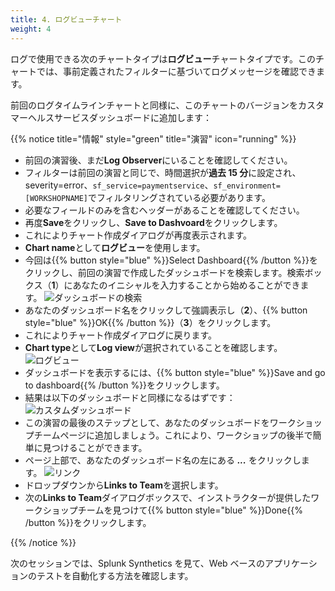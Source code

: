 ```yaml
---
title: 4. ログビューチャート
weight: 4
---
```


ログで使用できる次のチャートタイプは**ログビュー**チャートタイプです。このチャートでは、事前定義されたフィルターに基づいてログメッセージを確認できます。

前回のログタイムラインチャートと同様に、このチャートのバージョンをカスタマーヘルスサービスダッシュボードに追加します：

{{% notice title="情報" style="green" title="演習" icon="running" %}}

- 前回の演習後、まだ**Log Observer**にいることを確認してください。
- フィルターは前回の演習と同じで、時間選択が**過去 15 分**に設定され、severity=error、`sf_service=paymentservice`、`sf_environment=[WORKSHOPNAME]`でフィルタリングされている必要があります。
- 必要なフィールドのみを含むヘッダーがあることを確認してください。
- 再度**Save**をクリックし、**Save to Dashvoard**をクリックします。
- これによりチャート作成ダイアログが再度表示されます。
- **Chart name**として**ログビュー**を使用します。
- 今回は{{% button style="blue" %}}Select Dashboard{{% /button %}}をクリックし、前回の演習で作成したダッシュボードを検索します。検索ボックス（**1**）にあなたのイニシャルを入力することから始めることができます。
  ![ダッシュボードの検索](../images/search-dashboard.png)
- あなたのダッシュボード名をクリックして強調表示し（**2**）、{{% button style="blue" %}}OK{{% /button %}}（**3**）をクリックします。
- これによりチャート作成ダイアログに戻ります。
- **Chart type**として**Log view**が選択されていることを確認します。
  ![ログビュー](../images/log-view.png?classes=left&width=30vw)
- ダッシュボードを表示するには、{{% button style="blue" %}}Save and go to dashboard{{% /button %}}をクリックします。
- 結果は以下のダッシュボードと同様になるはずです：
  ![カスタムダッシュボード](../images/log-observer-custom-dashboard.png)
- この演習の最後のステップとして、あなたのダッシュボードをワークショップチームページに追加しましょう。これにより、ワークショップの後半で簡単に見つけることができます。
- ページ上部で、あなたのダッシュボード名の左にある **_..._** をクリックします。
  ![リンク](../images/linking.png)
- ドロップダウンから**Links to Team**を選択します。
- 次の**Links to Team**ダイアログボックスで、インストラクターが提供したワークショップチームを見つけて{{% button style="blue" %}}Done{{% /button %}}をクリックします。

{{% /notice %}}

次のセッションでは、Splunk Synthetics を見て、Web ベースのアプリケーションのテストを自動化する方法を確認します。
